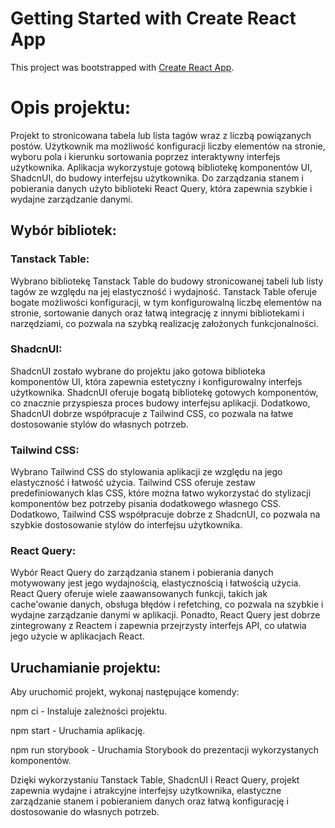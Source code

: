# Getting Started with Create React App

This project was bootstrapped with [Create React App](https://github.com/facebook/create-react-app).

# Opis projektu:

Projekt to stronicowana tabela lub lista tagów wraz z liczbą powiązanych postów. Użytkownik ma możliwość konfiguracji liczby elementów na stronie, wyboru pola i kierunku sortowania poprzez interaktywny interfejs użytkownika. Aplikacja wykorzystuje gotową bibliotekę komponentów UI, ShadcnUI, do budowy interfejsu użytkownika. Do zarządzania stanem i pobierania danych użyto biblioteki React Query, która zapewnia szybkie i wydajne zarządzanie danymi.

## Wybór bibliotek:

### Tanstack Table:

Wybrano bibliotekę Tanstack Table do budowy stronicowanej tabeli lub listy tagów ze względu na jej elastyczność i wydajność. Tanstack Table oferuje bogate możliwości konfiguracji, w tym konfigurowalną liczbę elementów na stronie, sortowanie danych oraz łatwą integrację z innymi bibliotekami i narzędziami, co pozwala na szybką realizację założonych funkcjonalności.

### ShadcnUI:

ShadcnUI zostało wybrane do projektu jako gotowa biblioteka komponentów UI, która zapewnia estetyczny i konfigurowalny interfejs użytkownika. ShadcnUI oferuje bogatą bibliotekę gotowych komponentów, co znacznie przyspiesza proces budowy interfejsu aplikacji. Dodatkowo, ShadcnUI dobrze współpracuje z Tailwind CSS, co pozwala na łatwe dostosowanie stylów do własnych potrzeb.

### Tailwind CSS:

Wybrano Tailwind CSS do stylowania aplikacji ze względu na jego elastyczność i łatwość użycia. Tailwind CSS oferuje zestaw predefiniowanych klas CSS, które można łatwo wykorzystać do stylizacji komponentów bez potrzeby pisania dodatkowego własnego CSS. Dodatkowo, Tailwind CSS współpracuje dobrze z ShadcnUI, co pozwala na szybkie dostosowanie stylów do interfejsu użytkownika.

### React Query:

Wybór React Query do zarządzania stanem i pobierania danych motywowany jest jego wydajnością, elastycznością i łatwością użycia. React Query oferuje wiele zaawansowanych funkcji, takich jak cache'owanie danych, obsługa błędów i refetching, co pozwala na szybkie i wydajne zarządzanie danymi w aplikacji. Ponadto, React Query jest dobrze zintegrowany z Reactem i zapewnia przejrzysty interfejs API, co ułatwia jego użycie w aplikacjach React.

## Uruchamianie projektu:

Aby uruchomić projekt, wykonaj następujące komendy:

npm ci - Instaluje zależności projektu.

npm start - Uruchamia aplikację.

npm run storybook - Uruchamia Storybook do prezentacji wykorzystanych komponentów.

Dzięki wykorzystaniu Tanstack Table, ShadcnUI i React Query, projekt zapewnia wydajne i atrakcyjne interfejsy użytkownika, elastyczne zarządzanie stanem i pobieraniem danych oraz łatwą konfigurację i dostosowanie do własnych potrzeb.
